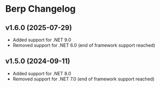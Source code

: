 # Berp Changelog

## v1.6.0 (2025-07-29)

* Added support for .NET 9.0
* Removed support for .NET 6.0 (end of framework support reached)

## v1.5.0 (2024-09-11)

* Added support for .NET 8.0
* Removed support for .NET 7.0 (end of framework support reached)
